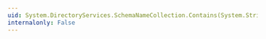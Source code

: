 ```yaml
---
uid: System.DirectoryServices.SchemaNameCollection.Contains(System.String)
internalonly: False
---
```


